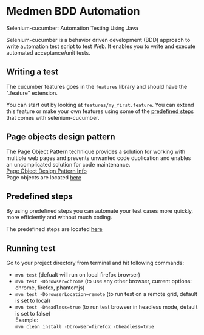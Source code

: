 # Medmen BDD Automation

Selenium-cucumber: Automation Testing Using Java

Selenium-cucumber is a behavior driven development (BDD) approach to write automation test script to test Web.
It enables you to write and execute automated acceptance/unit tests.

Writing a test
--------------

The cucumber features goes in the `features` library and should have the ".feature" extension.

You can start out by looking at `features/my_first.feature`. You can extend this feature or make your own features using some of the [predefined steps](doc/canned_steps.md) that comes with selenium-cucumber.


Page objects design pattern
-----------------
The Page Object Pattern technique provides a solution for working with multiple web pages and prevents unwanted code duplication and enables an uncomplicated solution for code maintenance.   
[Page Object Design Pattern Info](http://toolsqa.com/selenium-cucumber-framework/page-object-design-pattern-with-selenium-pagefactory-in-cucumber/)   
Page objects are located [here](dhttps://bitbucket.org/lucienminot/medmen-bdd-automation/src/master/src/test/java/com/medmen/bdd/stepDefs/PredefinedStepDefinitions.java)


Predefined steps
-----------------
By using predefined steps you can automate your test cases more quickly, more efficiently and without much coding.

The predefined steps are located [here](dhttps://bitbucket.org/lucienminot/medmen-bdd-automation/src/master/src/test/java/com/medmen/bdd/stepDefs)


Running test
--------------

Go to your project directory from terminal and hit following commands:  
* ```mvn test``` (defualt will run on local firefox browser)  
* ```mvn test -Dbrowser=chrome``` (to use any other browser, current options: chrome, firefox, phantomjs)     
* ```mvn test -DbrowserLocation=remote``` (to run test on a remote grid, default is set to local)  
* ```mvn test -Dheadless=true``` (to run test browser in headless mode, default is set to false)  
Example:  
 ```mvn clean install -Dbrowser=firefox -Dheadless=true```

